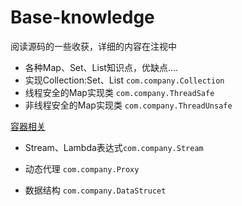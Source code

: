 # Base-knowledge

阅读源码的一些收获，详细的内容在注视中

- 各种Map、Set、List知识点，优缺点....
- 实现Collection:Set、List `com.company.Collection`
- 线程安全的Map实现类 `com.company.ThreadSafe`
- 非线程安全的Map实现类 `com.company.ThreadUnsafe`

[容器相关](https://radiancel.github.io/2018/07/30/Map-Set-List/)

- Stream、Lambda表达式`com.company.Stream`
- 动态代理 `com.company.Proxy`


- 数据结构 `com.company.DataStrucet`

